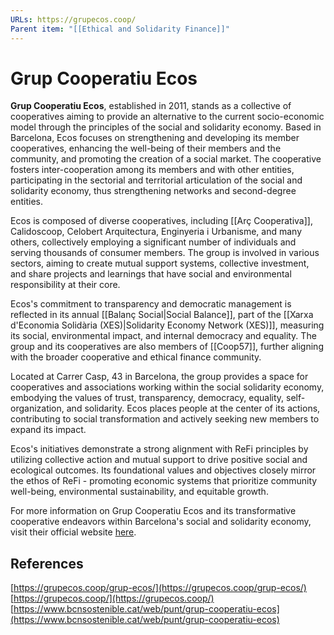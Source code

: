 ```yaml
---
URLs: https://grupecos.coop/
Parent item: "[[Ethical and Solidarity Finance]]"
---
```

# Grup Cooperatiu Ecos

**Grup Cooperatiu Ecos**, established in 2011, stands as a collective of cooperatives aiming to provide an alternative to the current socio-economic model through the principles of the social and solidarity economy. Based in Barcelona, Ecos focuses on strengthening and developing its member cooperatives, enhancing the well-being of their members and the community, and promoting the creation of a social market. The cooperative fosters inter-cooperation among its members and with other entities, participating in the sectorial and territorial articulation of the social and solidarity economy, thus strengthening networks and second-degree entities.

Ecos is composed of diverse cooperatives, including [[Arç Cooperativa]], Calidoscoop, Celobert Arquitectura, Enginyeria i Urbanisme, and many others, collectively employing a significant number of individuals and serving thousands of consumer members. The group is involved in various sectors, aiming to create mutual support systems, collective investment, and share projects and learnings that have social and environmental responsibility at their core.

Ecos's commitment to transparency and democratic management is reflected in its annual [[Balanç Social|Social Balance]], part of the [[Xarxa d'Economia Solidària (XES)|Solidarity Economy Network (XES)]], measuring its social, environmental impact, and internal democracy and equality. The group and its cooperatives are also members of [[Coop57]], further aligning with the broader cooperative and ethical finance community.

Located at Carrer Casp, 43 in Barcelona, the group provides a space for cooperatives and associations working within the social solidarity economy, embodying the values of trust, transparency, democracy, equality, self-organization, and solidarity. Ecos places people at the center of its actions, contributing to social transformation and actively seeking new members to expand its impact.

Ecos's initiatives demonstrate a strong alignment with ReFi principles by utilizing collective action and mutual support to drive positive social and ecological outcomes. Its foundational values and objectives closely mirror the ethos of ReFi - promoting economic systems that prioritize community well-being, environmental sustainability, and equitable growth.

For more information on Grup Cooperatiu Ecos and its transformative cooperative endeavors within Barcelona's social and solidarity economy, visit their official website [here](http://www.grupecos.coop/).

## References

[https://grupecos.coop/grup-ecos/](https://grupecos.coop/grup-ecos/)
[https://grupecos.coop/](https://grupecos.coop/)
[https://www.bcnsostenible.cat/web/punt/grup-cooperatiu-ecos](https://www.bcnsostenible.cat/web/punt/grup-cooperatiu-ecos)